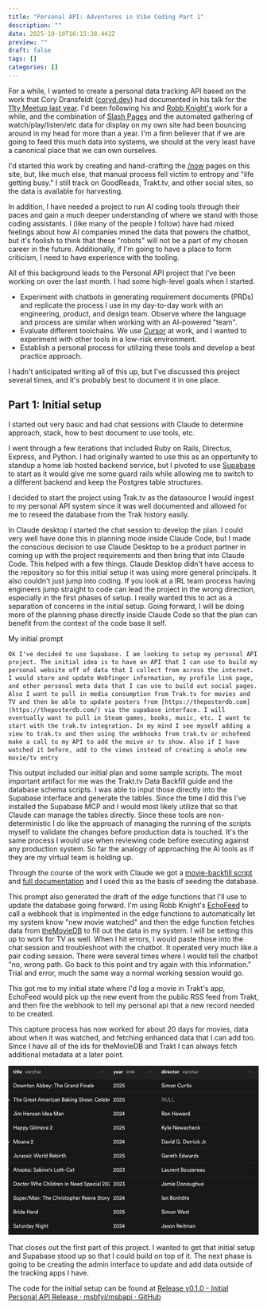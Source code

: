 ```yaml
---
title: "Personal API: Adventures in Vibe Coding Part 1"
description: ""
date: 2025-10-10T16:15:38.443Z
preview: ""
draft: false
tags: []
categories: []
---
```

For a while, I wanted to create a personal data tracking API based on the work that Cory Dransfeldt ([coryd.dev](coryd.dev.md)) had documented in his talk for the [11ty Meetup last year](https://www.coryd.dev/posts/2024/11ty-meetup-tracking-and-displaying-music-history). I'd been following his and [Robb Knight's](http://rknight.me) work for a while, and the combination of [Slash Pages](http://slashpages.net) and the automated gathering of watch/play/listen/etc data for display on my own site had been bouncing around in my head for more than a year. I'm a firm believer that if we are going to feed this much data into systems, we should at the very least have a canonical place that we can own ourselves.

I'd started this work by creating and hand-crafting the [/now](http://msb.fyi/now/) pages on this site, but, like much else, that manual process fell victim to entropy and "life getting busy." I still track on GoodReads, Trakt.tv, and other social sites, so the data is available for harvesting.

In addition, I have needed a project to run AI coding tools through their paces and gain a much deeper understanding of where we stand with those coding assistants. I (like many of the people I follow) have had mixed feelings about how AI companies mined the data that powers the chatbot, but it's foolish to think that these "robots" will not be a part of my chosen career in the future. Additionally, if I'm going to have a place to form criticism, I need to have experience with the tooling.

All of this background leads to the Personal API project that I've been working on over the last month. I had some high-level goals when I started.

- Experiment with chatbots in generating requirement documents (PRDs) and replicate the process I use in my day-to-day work with an engineering, product, and design team. Observe where the language and process are similar when working with an AI-powered "team".
- Evaluate different toolchains. We use [Cursor](https://cursor.com) at work, and I wanted to experiment with other tools in a low-risk environment.
- Establish a personal process for utilizing these tools and develop a best practice approach.

I hadn't anticipated writing all of this up, but I've discussed this project several times, and it's probably best to document it in one place.

## Part 1: Initial setup

I started out very basic and had chat sessions with Claude to determine approach, stack, how to best document to use tools, etc.

I went through a few iterations that included Ruby on Rails, Directus, Express, and Python. I had originally wanted to use this as an opportunity to standup a home lab hosted backend service, but I pivoted to use [Supabase](https://supabase.com/) to start as it would give me some guard rails while allowing me to switch to a different backend and keep the Postgres table structures.

I decided to start the project using Trak.tv as the datasource I would ingest to my personal API system since it was well documented and allowed for me to reseed the database from the Trak history easily.

In Claude desktop I started the chat session to develop the plan. I could very well have done this in planning mode inside Claude Code, but I made the conscious decision to use Claude Desktop to be a product partner in coming up with the project requirements and then bring that into Claude Code. This helped with a few things. Claude Desktop didn't have access to the repository so for this initial setup it was using more general principals. It also couldn't just jump into coding. If you look at a IRL team process having engineers jump straight to code can lead the project in the wrong direction, especially in the first phases of setup. I really wanted this to act as a separation of concerns in the initial setup. Going forward, I will be doing more of the planning phase directly inside Claude Code so that the plan can benefit from the context of the code base it self.

My initial prompt
```
Ok I've decided to use Supabase. I am looking to setup my personal API project. The initial idea is to have an API that I can use to build my personal website off of data that I collect from across the internet. I would store and update Webfinger information, my profile link page, and other personal meta data that I can use to build out social pages. Also I want to pull in media consumption from Trak.tv for movies and TV and then be able to update posters from [https://theposterdb.com](https://theposterdb.com/) via the supabase interface. I will eventually want to pull in Steam games, books, music, etc. I want to start with the trak.tv integration. In my mind I see myself adding a view to trak.tv and then using the webhooks from trak.tv or echofeed make a call to my API to add the moive or tv show. Also if I have watched it before, add to the views instead of creating a whole new movie/tv entry
```

This output included our initial plan and some sample scripts. The most important artifact for me was the Trakt.tv Data Backfill guide and the database schema scripts. I was able to input those directly into the Supabase interface and generate the tables. Since the time I did this I've installed the Supabase MCP and I would most likely utilize that so that Claude can manage the tables directly. Since these tools are non-deterministic I do like the approach of managing the running of the scripts myself to validate the changes before production data is touched. It's the same process I would use when reviewing code before executing against any production system. So far the analogy of approaching the AI tools as if they are my virtual team is holding up.

Through the course of the work with Claude we got a [movie-backfill script](https://github.com/msbfyi/msbapi/blob/main/packages/shared/scripts/movie-backfill.js) and [full documentation](https://github.com/msbfyi/msbapi/blob/main/packages/shared/scripts/movie-backfill_guide.md) and I used this as the basis of seeding the database.

This prompt also generated the draft of the edge functions that I'll use to update the database going forward. I'm using Robb Knight's [EchoFeed](http://echofeed.app) to call a webhook that is implmented in the edge functions to automatically let my system know "new movie watched" and then the edge function fetches data from [theMovieDB](http://themoviedb.org) to fill out the data in my system. I will be setting this up to work for TV as well. When I hit errors, I would paste those into the chat session and troubleshoot with the chatbot. It operated very much like a pair coding session. There were several times where I would tell the chatbot "no, wrong path. Go back to this point and try again with this information." Trial and error, much the same way a normal working session would go.

This got me to my initial state where I'd log a movie in Trakt's app, EchoFeed would pick up the new event from the public RSS feed from Trakt, and then fire the webhook to tell my personal api that a new record needed to be created. 

This capture process has now worked for about 20 days for movies, data about when it was watched, and fetching enhanced data that I can add too. Since I have all of the ids for theMovieDB and Trakt I can always fetch additional metadata at a later point.

![](/src/assets/images/movie-table1.jpeg)

That closes out the first part of this project. I wanted to get that initial setup and Supabase stood up so that I could build on top of it. The next phase is going to be creating the admin interface to update and add data outside of the tracking apps I have.

The code for the initial setup can be found at [Release v0.1.0 - Initial Personal API Release · msbfyi/msbapi · GitHub](https://github.com/msbfyi/msbapi/releases/tag/v0.1.0)